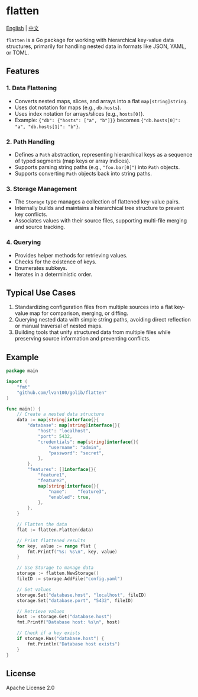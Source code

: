 # flatten

[English](README.md) | [中文](README_CN.md)

`flatten` is a Go package for working with hierarchical key-value data structures, primarily for handling nested data in
formats like JSON, YAML, or TOML.

## Features

### 1. Data Flattening

* Converts nested maps, slices, and arrays into a flat `map[string]string`.
* Uses dot notation for maps (e.g., `db.hosts`).
* Uses index notation for arrays/slices (e.g., `hosts[0]`).
* Example: `{"db": {"hosts": ["a", "b"]}}` becomes `{"db.hosts[0]": "a", "db.hosts[1]": "b"}`.

### 2. Path Handling

* Defines a `Path` abstraction, representing hierarchical keys as a sequence of typed segments (map keys or array
  indices).
* Supports parsing string paths (e.g., `"foo.bar[0]"`) into `Path` objects.
* Supports converting `Path` objects back into string paths.

### 3. Storage Management

* The `Storage` type manages a collection of flattened key-value pairs.
* Internally builds and maintains a hierarchical tree structure to prevent key conflicts.
* Associates values with their source files, supporting multi-file merging and source tracking.

### 4. Querying

* Provides helper methods for retrieving values.
* Checks for the existence of keys.
* Enumerates subkeys.
* Iterates in a deterministic order.

## Typical Use Cases

1. Standardizing configuration files from multiple sources into a flat key-value map for comparison, merging, or
   diffing.
2. Querying nested data with simple string paths, avoiding direct reflection or manual traversal of nested maps.
3. Building tools that unify structured data from multiple files while preserving source information and preventing
   conflicts.

## Example

```go
package main

import (
	"fmt"
	"github.com/lvan100/golib/flatten"
)

func main() {
	// Create a nested data structure
	data := map[string]interface{}{
		"database": map[string]interface{}{
			"host": "localhost",
			"port": 5432,
			"credentials": map[string]interface{}{
				"username": "admin",
				"password": "secret",
			},
		},
		"features": []interface{}{
			"feature1",
			"feature2",
			map[string]interface{}{
				"name":    "feature3",
				"enabled": true,
			},
		},
	}

	// Flatten the data
	flat := flatten.Flatten(data)

	// Print flattened results
	for key, value := range flat {
		fmt.Printf("%s: %s\n", key, value)
	}

	// Use Storage to manage data
	storage := flatten.NewStorage()
	fileID := storage.AddFile("config.yaml")

	// Set values
	storage.Set("database.host", "localhost", fileID)
	storage.Set("database.port", "5432", fileID)

	// Retrieve values
	host := storage.Get("database.host")
	fmt.Printf("Database host: %s\n", host)

	// Check if a key exists
	if storage.Has("database.host") {
		fmt.Println("Database host exists")
	}
}
```

## License

Apache License 2.0
